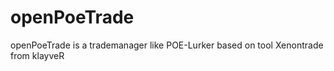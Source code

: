 # openPoeTrade
openPoeTrade is a trademanager like POE-Lurker based on tool Xenontrade from klayveR
